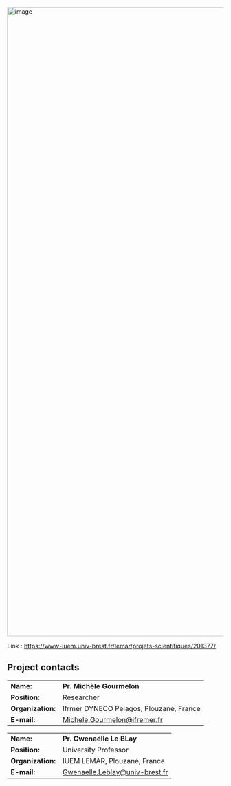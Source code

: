 <img width="1464" alt="image" src="https://github.com/AlexandreMrozinski/Maresistome-rBLAST/assets/114568851/091090be-0b6d-4aa4-bf82-f20d91d955fa">

Link : https://www-iuem.univ-brest.fr/lemar/projets-scientifiques/201377/

## Project contacts 

|     |     |
|:----|:----|
| **Name:** | **Pr. Michèle Gourmelon** |
| **Position:** | Researcher |
| **Organization:** | Ifrmer DYNECO Pelagos, Plouzané, France |
| **E-mail:** | <a href="mailto:Michele.Gourmelon@ifremer.fr">Michele.Gourmelon@ifremer.fr</a> |

|     |     |
|:----|:----|
| **Name:** | **Pr. Gwenaëlle Le BLay** |
| **Position:** | University Professor |
| **Organization:** | IUEM LEMAR, Plouzané, France |
| **E-mail:** | <a href="mailto:Gwenaelle.Leblay@univ-brest.fr">Gwenaelle.Leblay@univ-brest.fr</a> |
